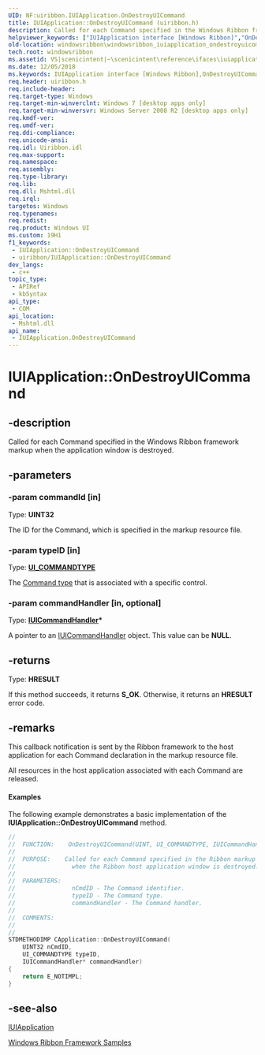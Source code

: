 ```yaml
---
UID: NF:uiribbon.IUIApplication.OnDestroyUICommand
title: IUIApplication::OnDestroyUICommand (uiribbon.h)
description: Called for each Command specified in the Windows Ribbon framework markup when the application window is destroyed.
helpviewer_keywords: ["IUIApplication interface [Windows Ribbon]","OnDestroyUICommand method","IUIApplication.OnDestroyUICommand","IUIApplication::OnDestroyUICommand","OnDestroyUICommand","OnDestroyUICommand method [Windows Ribbon]","OnDestroyUICommand method [Windows Ribbon]","IUIApplication interface","scenicintent_IUIApplication_OnDestroyUICommand","uiribbon/IUIApplication::OnDestroyUICommand","windowsribbon.windowsribbon_iuiapplication_ondestroyuicommand"]
old-location: windowsribbon\windowsribbon_iuiapplication_ondestroyuicommand.htm
tech.root: windowsribbon
ms.assetid: VS|scenicintent|~\scenicintent\reference\ifaces\iuiapplication\ondestroyuicommand.htm
ms.date: 12/05/2018
ms.keywords: IUIApplication interface [Windows Ribbon],OnDestroyUICommand method, IUIApplication.OnDestroyUICommand, IUIApplication::OnDestroyUICommand, OnDestroyUICommand, OnDestroyUICommand method [Windows Ribbon], OnDestroyUICommand method [Windows Ribbon],IUIApplication interface, scenicintent_IUIApplication_OnDestroyUICommand, uiribbon/IUIApplication::OnDestroyUICommand, windowsribbon.windowsribbon_iuiapplication_ondestroyuicommand
req.header: uiribbon.h
req.include-header: 
req.target-type: Windows
req.target-min-winverclnt: Windows 7 [desktop apps only]
req.target-min-winversvr: Windows Server 2008 R2 [desktop apps only]
req.kmdf-ver: 
req.umdf-ver: 
req.ddi-compliance: 
req.unicode-ansi: 
req.idl: Uiribbon.idl
req.max-support: 
req.namespace: 
req.assembly: 
req.type-library: 
req.lib: 
req.dll: Mshtml.dll
req.irql: 
targetos: Windows
req.typenames: 
req.redist: 
req.product: Windows UI
ms.custom: 19H1
f1_keywords:
 - IUIApplication::OnDestroyUICommand
 - uiribbon/IUIApplication::OnDestroyUICommand
dev_langs:
 - c++
topic_type:
 - APIRef
 - kbSyntax
api_type:
 - COM
api_location:
 - Mshtml.dll
api_name:
 - IUIApplication.OnDestroyUICommand
---
```


# IUIApplication::OnDestroyUICommand


## -description

Called for each Command specified in the Windows Ribbon framework markup when the application window is destroyed.

## -parameters

### -param commandId [in]

Type: <b>UINT32</b>

The ID for the Command,  which is specified in the markup resource file.

### -param typeID [in]

Type: <b><a href="/windows/desktop/api/uiribbon/ne-uiribbon-ui_commandtype">UI_COMMANDTYPE</a></b>

The <a href="/windows/desktop/api/uiribbon/ne-uiribbon-ui_commandtype">Command type</a> that is associated with a specific control.

### -param commandHandler [in, optional]

Type: <b><a href="/windows/desktop/api/uiribbon/nn-uiribbon-iuicommandhandler">IUICommandHandler</a>*</b>

A pointer to an <a href="/windows/desktop/api/uiribbon/nn-uiribbon-iuicommandhandler">IUICommandHandler</a> object. This value can be <b>NULL</b>.

## -returns

Type: <b>HRESULT</b>

If this method succeeds, it returns <b xmlns:loc="http://microsoft.com/wdcml/l10n">S_OK</b>. Otherwise, it returns an <b xmlns:loc="http://microsoft.com/wdcml/l10n">HRESULT</b> error code.

## -remarks

This callback notification is sent by the Ribbon framework to the host application for each Command declaration in the markup resource file.
			

All resources in the host application associated with each Command are released.


#### Examples



The following example demonstrates a basic implementation of the <b>IUIApplication::OnDestroyUICommand</b> method.


```cpp
//
//  FUNCTION:    OnDestroyUICommand(UINT, UI_COMMANDTYPE, IUICommandHandler*)
//
//  PURPOSE:    Called for each Command specified in the Ribbon markup 
//                when the Ribbon host application window is destroyed.
//
//  PARAMETERS:    
//                nCmdID - The Command identifier. 
//                typeID - The Command type. 
//                commandHandler - The Command handler. 
//
//  COMMENTS:
//
//
STDMETHODIMP CApplication::OnDestroyUICommand(
    UINT32 nCmdID,
    UI_COMMANDTYPE typeID,
    IUICommandHandler* commandHandler)
{
    return E_NOTIMPL;
}

```


<div class="code"></div>

## -see-also

<a href="/windows/desktop/api/uiribbon/nn-uiribbon-iuiapplication">IUIApplication</a>



<a href="/windows/desktop/windowsribbon/windowsribbon-samples-entry">Windows Ribbon Framework Samples</a>